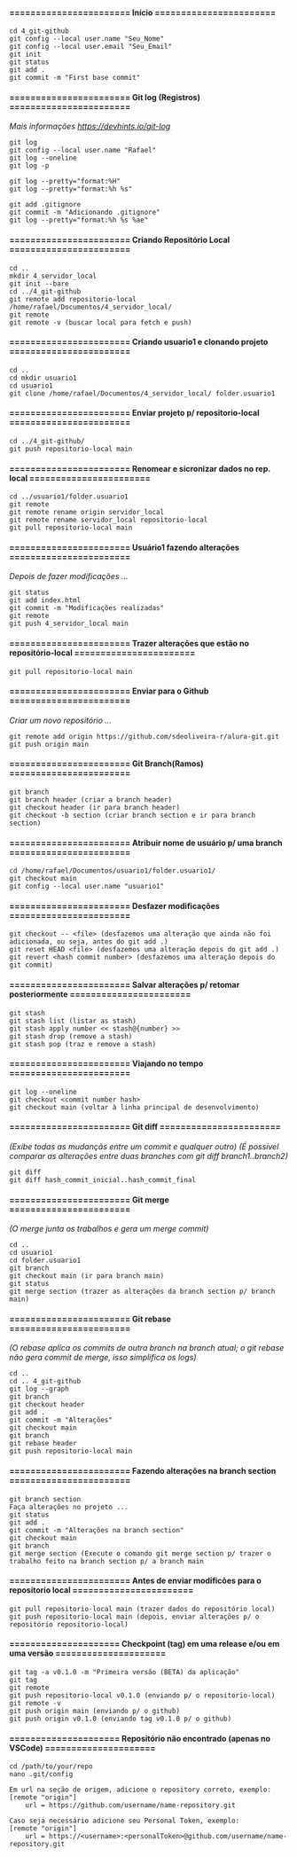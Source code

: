 #### ======================= Início =======================
```
cd 4_git-github 
git config --local user.name "Seu_Nome" 
git config --local user.email "Seu_Email" 
git init 
git status 
git add . 
git commit -m "First base commit"
```
#### ======================= Git log (Registros) =======================
<em>Mais informações  <https://devhints.io/git-log></em>
```
git log 
git config --local user.name "Rafael" 
git log --oneline 
git log -p 

git log --pretty="format:%H" 
git log --pretty="format:%h %s" 

git add .gitignore 
git commit -m "Adicionando .gitignore" 
git log --pretty="format:%h %s %ae"
```
#### ======================= Criando Repositório Local =======================
```
cd ..
mkdir 4_servidor_local 
git init --bare 
cd ../4_git-github 
git remote add repositorio-local /home/rafael/Documentos/4_servidor_local/ 
git remote 
git remote -v (buscar local para fetch e push)
```
#### ======================= Criando usuario1 e clonando projeto =======================
```
cd .. 
cd mkdir usuario1 
cd usuario1 
git clone /home/rafael/Documentos/4_servidor_local/ folder.usuario1
```
#### ======================= Enviar projeto p/ repositorio-local =======================
```
cd ../4_git-github/ 
git push repositorio-local main
```
#### ======================= Renomear e sicronizar dados no rep. local =======================
```
cd ../usuario1/folder.usuario1 
git remote 
git remote rename origin servidor_local 
git remote rename servidor_local repositorio-local 
git pull repositorio-local main
```
#### ======================= Usuário1 fazendo alterações =======================
<em>Depois de fazer modificações ...</em>
``` 
git status
git add index.html
git commit -m "Modificações realizadas"
git remote
git push 4_servidor_local main
```
#### ======================= Trazer alterações que estão no repositório-local =======================
```
git pull repositorio-local main
```
#### ======================= Enviar para o Github =======================
<em>Criar um novo repositório ...</em>
```
git remote add origin https://github.com/sdeoliveira-r/alura-git.git
git push origin main
```
#### ======================= Git Branch(Ramos) =======================
```
git branch 
git branch header (criar a branch header)
git checkout header (ir para branch header)
git checkout -b section (criar branch section e ir para branch section)
````
#### ======================= Atribuir nome de usuário p/ uma branch =======================
```
cd /home/rafael/Documentos/usuario1/folder.usuario1/
git checkout main
git config --local user.name "usuario1"
```
#### ======================= Desfazer modificações =======================
```
git checkout -- <file> (desfazemos uma alteração que ainda não foi adicionada, ou seja, antes do git add .)
git reset HEAD <file> (desfazemos uma alteração depois do git add .)
git revert <hash commit number> (desfazemos uma alteração depois do git commit)
```
#### ======================= Salvar alterações p/ retomar posteriormente =======================
```
git stash
git stash list (listar as stash)
git stash apply number << stash@{number} >>
git stash drop (remove a stash)
git stash pop (traz e remove a stash)
```
#### ======================= Viajando no tempo =======================
```
git log --oneline
git checkout <commit number hash>
git checkout main (voltar à linha principal de desenvolvimento)
```
#### ======================= Git diff =======================
<em>(Exibe todas as mudançãs entre um commit e qualquer outro)</em>
<em>(É possível comparar as alterações entre duas branches com git diff branch1..branch2)</em>
```
git diff
git diff hash_commit_inicial..hash_commit_final
```
#### ======================= Git merge =======================
<em>(O merge junta os trabalhos e gera um merge commit)</em>
```
cd ..
cd usuario1
cd folder.usuario1
git branch
git checkout main (ir para branch main)
git status
git merge section (trazer as alterações da branch section p/ branch main)
```
#### ======================= Git rebase =======================
<em>(O rebase aplica os commits de outra branch na branch atual; o git rebase não gera commit de merge, isso simplifica os logs)</em>
```
cd ..
cd .. 4_git-github
git log --graph
git branch
git checkout header
git add .
git commit -m "Alterações"
git checkout main
git branch
git rebase header
git push repositorio-local main
```
#### ======================= Fazendo alterações na branch section =======================
```
git branch section
Faça alterações no projeto ...
git status
git add .
git commit -m "Alterações na branch section"
git checkout main
git branch
git merge section (Execute o comando git merge section p/ trazer o trabalho feito na branch section p/ a branch main
```
#### ======================= Antes de enviar modificões para o repositorio local =======================
```
git pull repositorio-local main (trazer dados do repositório local)
git push repositorio-local main (depois, enviar alterações p/ o repositório repositorio-local)
```
#### ===================== Checkpoint (tag) em uma release e/ou em uma versão =====================
```
git tag -a v0.1.0 -m "Primeira versão (BETA) da aplicação"
git tag
git remote
git push repositorio-local v0.1.0 (enviando p/ o repositorio-local)
git remote -v
git push origin main (enviando p/ o github)
git push origin v0.1.0 (enviando tag v0.1.0 p/ o github)
```
#### ===================== Repositório não encontrado (apenas no VSCode) =====================
```
cd /path/to/your/repo
nano .git/config

Em url na seção de origem, adicione o repository correto, exemplo:
[remote "origin"]
	url = https://github.com/username/name-repository.git

Caso seja necessário adicione seu Personal Token, exemplo:
[remote "origin"]
	url = https://<username>:<personalToken>@github.com/username/name-repository.git
```

